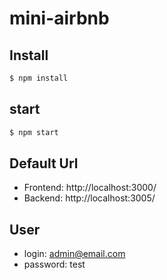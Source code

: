 # mini-airbnb

## Install

```bash
$ npm install
```

## start

```bash
$ npm start
```

## Default Url

- Frontend: http://localhost:3000/
- Backend: http://localhost:3005/

## User

- login: admin@email.com
- password: test
